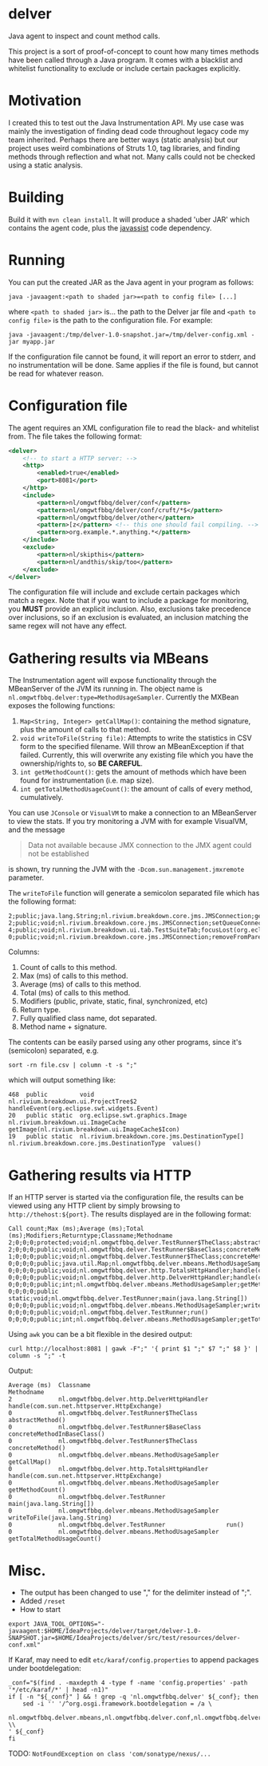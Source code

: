 # delver
Java agent to inspect and count method calls.

This project is a sort of proof-of-concept to count how many times methods have
been called through a Java program. It comes with a blacklist and whitelist
functionality to exclude or include certain packages explicitly.

# Motivation

I created this to test out the Java Instrumentation API. My use case was mainly
the investigation of finding dead code throughout legacy code my team inherited.
Perhaps there are better ways (static analysis) but our project uses weird
combinations of Struts 1.0, tag libraries, and finding methods through reflection
and what not. Many calls could not be checked using a static analysis.

# Building
Build it with `mvn clean install`. It will produce a shaded 'uber JAR' which
contains the agent code, plus the [javassist](http://www.javassist.org) code
dependency.

# Running

 You can put the created JAR as the Java agent in your program as follows:

    java -javaagent:<path to shaded jar>=<path to config file> [...]

where `<path to shaded jar>` is... the path to the Delver jar file and `<path to config file>`
is the path to the configuration file. For example:

    java -javaagent:/tmp/delver-1.0-snapshot.jar=/tmp/delver-config.xml -jar myapp.jar

If the configuration file cannot be found, it will report an error to stderr, and no
instrumentation will be done. Same applies if the file is found, but cannot be read
for whatever reason.

# Configuration file

The agent requires an XML configuration file to read the black- and whitelist
from. The file takes the following format:

```xml
<delver>
    <!-- to start a HTTP server: -->
    <http>
        <enabled>true</enabled>
        <port>8081</port>
    </http>
    <include>
        <pattern>nl/omgwtfbbq/delver/conf</pattern>
        <pattern>nl/omgwtfbbq/delver/conf/cruft/*$</pattern>
        <pattern>nl/omgwtfbbq/delver/other</pattern>
        <pattern>[z</pattern> <!-- this one should fail compiling. -->
        <pattern>org.example.*.anything.*</pattern>
    </include>
    <exclude>
        <pattern>nl/skipthis</pattern>
        <pattern>nl/andthis/skip/too</pattern>
    </exclude>
</delver>
```

The configuration file will include and exclude certain packages which match a regex.
Note that if you want to include a package for monitoring, you **MUST** provide an explicit
inclusion. Also, exclusions take precedence over inclusions, so if an exclusion is evaluated,
an inclusion matching the same regex will not have any effect.

# Gathering results via MBeans

The Instrumentation agent will expose functionality through the MBeanServer of the JVM
its running in. The object name is `nl.omgwtfbbq.delver:type=MethodUsageSampler`. Currently
the MXBean exposes the following functions:

1. `Map<String, Integer> getCallMap()`: containing the method signature, plus the amount of calls to that method.
1. `void writeToFile(String file)`: Attempts to write the statistics in CSV form to the specified
filename. Will throw an MBeanException if that failed. Currently, this will overwrite any existing file which you
have the ownership/rights to, so **BE CAREFUL**.
1. `int getMethodCount()`: gets the amount of methods which have been found for instrumentation (i.e. map size).
1. `int getTotalMethodUsageCount()`: the amount of calls of every method, cumulatively.

You can use `JConsole` or `VisualVM` to make a connection to an MBeanServer to view the stats.
If you try monitoring a JVM with for example VisualVM, and the message

> Data not available because JMX connection to the JMX agent could not be established

is shown, try running the JVM with the `-Dcom.sun.management.jmxremote` parameter.

The `writeToFile` function will generate a semicolon separated file which has the following format:

    2;public;java.lang.String;nl.rivium.breakdown.core.jms.JMSConnection;getPassword()
    2;public;void;nl.rivium.breakdown.core.jms.JMSConnection;setQueueConnectionFactory(java.lang.String)
    4;public;void;nl.rivium.breakdown.ui.tab.TestSuiteTab;focusLost(org.eclipse.swt.events.FocusEvent)
    0;public;void;nl.rivium.breakdown.core.jms.JMSConnection;removeFromParent()

Columns:

1. Count of calls to this method.
1. Max (ms) of calls to this method.
1. Average (ms) of calls to this method.
1. Total (ms) of calls to this method.
1. Modifiers (public, private, static, final, synchronized, etc)
1. Return type.
1. Fully qualified class name, dot separated.
1. Method name + signature.

The contents can be easily parsed using any other programs, since it's (semicolon) separated, e.g.

    sort -rn file.csv | column -t -s ";"

which will output something like:

    468  public         void                                            nl.rivium.breakdown.ui.ProjectTree$2          handleEvent(org.eclipse.swt.widgets.Event)
    20   public static  org.eclipse.swt.graphics.Image                  nl.rivium.breakdown.ui.ImageCache             getImage(nl.rivium.breakdown.ui.ImageCache$Icon)
    19   public static  nl.rivium.breakdown.core.jms.DestinationType[]  nl.rivium.breakdown.core.jms.DestinationType  values()

# Gathering results via HTTP

If an HTTP server is started via the configuration file, the results can be viewed
using any HTTP client by simply browsing to `http://thehost:${port}`. The results displayed are
in the following format:

    Call count;Max (ms);Average (ms);Total (ms);Modifiers;Returntype;Classname;Methodname
    2;0;0;0;protected;void;nl.omgwtfbbq.delver.TestRunner$TheClass;abstractMethod()
    2;0;0;0;public;void;nl.omgwtfbbq.delver.TestRunner$BaseClass;concreteMethodInBaseClass()
    1;0;0;0;public;void;nl.omgwtfbbq.delver.TestRunner$TheClass;concreteMethod()
    0;0;0;0;public;java.util.Map;nl.omgwtfbbq.delver.mbeans.MethodUsageSampler;getCallMap()
    0;0;0;0;public;void;nl.omgwtfbbq.delver.http.TotalsHttpHandler;handle(com.sun.net.httpserver.HttpExchange)
    0;0;0;0;public;void;nl.omgwtfbbq.delver.http.DelverHttpHandler;handle(com.sun.net.httpserver.HttpExchange)
    0;0;0;0;public;int;nl.omgwtfbbq.delver.mbeans.MethodUsageSampler;getMethodCount()
    0;0;0;0;public static;void;nl.omgwtfbbq.delver.TestRunner;main(java.lang.String[])
    0;0;0;0;public;void;nl.omgwtfbbq.delver.mbeans.MethodUsageSampler;writeToFile(java.lang.String)
    0;0;0;0;public;void;nl.omgwtfbbq.delver.TestRunner;run()
    0;0;0;0;public;int;nl.omgwtfbbq.delver.mbeans.MethodUsageSampler;getTotalMethodUsageCount()

Using `awk` you can be a bit flexible in the desired output:

    curl http://localhost:8081 | gawk -F";" '{ print $1 ";" $7 ";" $8 }' | column -s ";" -t

Output:

    Average (ms)  Classname                                      Methodname
    2             nl.omgwtfbbq.delver.http.DelverHttpHandler     handle(com.sun.net.httpserver.HttpExchange)
    0             nl.omgwtfbbq.delver.TestRunner$TheClass        abstractMethod()
    0             nl.omgwtfbbq.delver.TestRunner$BaseClass       concreteMethodInBaseClass()
    0             nl.omgwtfbbq.delver.TestRunner$TheClass        concreteMethod()
    0             nl.omgwtfbbq.delver.mbeans.MethodUsageSampler  getCallMap()
    0             nl.omgwtfbbq.delver.http.TotalsHttpHandler     handle(com.sun.net.httpserver.HttpExchange)
    0             nl.omgwtfbbq.delver.mbeans.MethodUsageSampler  getMethodCount()
    0             nl.omgwtfbbq.delver.TestRunner                 main(java.lang.String[])
    0             nl.omgwtfbbq.delver.mbeans.MethodUsageSampler  writeToFile(java.lang.String)
    0             nl.omgwtfbbq.delver.TestRunner                 run()
    0             nl.omgwtfbbq.delver.mbeans.MethodUsageSampler  getTotalMethodUsageCount()

# Misc.
- The output has been changed to use "," for the delimiter instead of ";".
- Added `/reset`
- How to start
```
export JAVA_TOOL_OPTIONS="-javaagent:$HOME/IdeaProjects/delver/target/delver-1.0-SNAPSHOT.jar=$HOME/IdeaProjects/delver/src/test/resources/delver-conf.xml"
```
If Karaf, may need to edit `etc/karaf/config.properties` to append packages under bootdelegation:
```
_conf="$(find . -maxdepth 4 -type f -name 'config.properties' -path '*/etc/karaf/*' | head -n1)"
if [ -n "${_conf}" ] && ! grep -q 'nl.omgwtfbbq.delver' ${_conf}; then
    sed -i '' '/^org.osgi.framework.bootdelegation = /a \
    nl.omgwtfbbq.delver.mbeans,nl.omgwtfbbq.delver.conf,nl.omgwtfbbq.delver.http,nl.omgwtfbbq.delver.transformer,nl.omgwtfbbq.delver, \\
' ${_conf}
fi
```
TODO: `NotFoundException on class 'com/sonatype/nexus/...`
